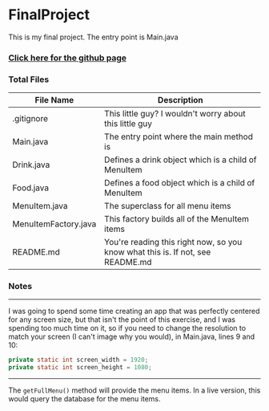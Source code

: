 # FinalProject
This is my final project.
The entry point is Main.java

### [Click here for the github page](https://github.com/pecuniam1/FinalProject)

### Total Files
| File Name | Description |
| --------- | ----------- |
| .gitignore | This little guy? I wouldn\'t worry about this little guy |
| Main.java | The entry point where the main method is |
| Drink.java | Defines a drink object which is a child of MenuItem |
| Food.java | Defines a food object which is a child of MenuItem |
| MenuItem.java | The superclass for all menu items |
| MenuItemFactory.java | This factory builds all of the MenuItem items |
| README.md | You\'re reading this right now, so you know what this is. If not, see README.md |

### Notes
***
I was going to spend some time creating an app that was perfectly centered for any screen size, but that isn't the point of this exercise, and I was spending too much time on it, so if you need to change the resolution to match your screen (I can\'t image why you would), in Main.java, lines 9 and 10:
```java
private static int screen_width = 1920;
private static int screen_height = 1080;
```
***
The ```getFullMenu()``` method will provide the menu items. In a live version, this would query the database for the menu items.
